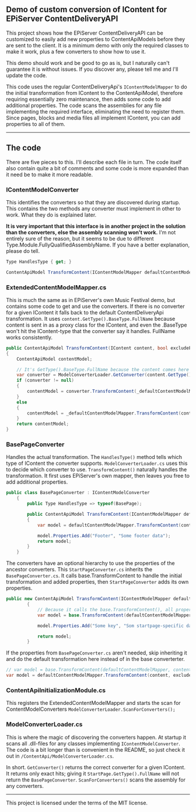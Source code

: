## Demo of custom conversion of IContent for EPiServer ContentDeliveryAPI

This project shows how the EPiServer ContentDeliveryAPI can be customized to easily add new properties to ContentApiModels before they are sent to the client. It is a minimum demo with only the required classes to make it work, plus a few converters to show how to use it.

This demo should work and be good to go as is, but I naturally can't guarantee it is without issues. If you discover any, please tell me and I'll update the code.

This code uses the regular ContentDeliveryApi's `IContentModelMapper` to do the initial transformation from IContent to the ContentApiModel, therefore requiring essentially zero maintenance, then adds some code to add additional properties. The code scans the assemblies for any file implementing the required interface, eliminating the need to register them. Since pages, blocks and media files all implement IContent, you can add properties to all of them.

---

## The code
There are five pieces to this. I'll describe each file in turn. The code itself also contain quite a bit of comments and some code is more expanded than it need be to make it more readable.

### IContentModelConverter
This identifies the converters so that they are discovered during startup. This contains the two methods any converter must implement in other to work. What they do is explained later. 

**It is very important that this interface is in another project in the solution than the converters, else the assembly scanning won't work.** I'm not entirely sure of the reason, but it seems to be due to different Type.Module.FullyQualifiedAssemblyName. If you have a better explanation, please do tell.
``` C#
Type HandlesType { get; }

ContentApiModel TransformContent(IContentModelMapper defaultContentModelMapper, IContent content, bool excludePersonalizedContent = false, string expand = "");
```

### ExtendedContentModelMapper.cs 
This is much the same as in EPiServer's own Music Festival demo, but contains some code to get and use the converters. If there is no converter for a given IContent it falls back to the default ContentDeliveryApi transformation. It uses `content.GetType().BaseType.FullName` because content is sent in as a proxy class for the IContent, and even the .BaseType won't hit the IContent-type that the converter say it handles. FullName works consistently.
```C#
public ContentApiModel TransformContent(IContent content, bool excludePersonalizedContent = false, string expand = "")
{
    ContentApiModel contentModel;

    // It's GetType().BaseType.FullName because the content comes here as proxies.
    var converter = ModelConverterLoader.GetConverter(content.GetType().BaseType.FullName);
    if (converter != null)
    {
        contentModel = converter.TransformContent(_defaultContentModelMapper, content, excludePersonalizedContent, expand);
    }
    else
    {
        contentModel = _defaultContentModelMapper.TransformContent(content, excludePersonalizedContent, expand);
    }
    return contentModel;
}
```

### BasePageConverter
Handles the actual transformation. The `HandlesType()` method tells which type of IContent the converter supports. `ModelConverterLoader.cs` uses this to decide which converter to use. `TransformContent()` naturally handles the transformation. It first uses EPiServer's own mapper, then leaves you free to add additional properties.
``` C#
public class BasePageConverter : IContentModelConverter
    {
        public Type HandlesType => typeof(BasePage);

        public ContentApiModel TransformContent(IContentModelMapper defaultContentModelMapper, IContent content, bool excludePersonalizedContent = false, string expand = "")
        {
            var model = defaultContentModelMapper.TransformContent(content, excludePersonalizedContent, expand);

            model.Properties.Add("Footer", "Some footer data");
            return model;
        }
    }
```

The converters have an optional hierarchy to use the properties of the ancestor converters. This `StartPageConverter.cs` inherits the `BasePageConverter.cs`. It calls base.TransformContent to handle the initial transformation and added properties, then `StartPageConverter` adds its own properties. 
``` C#
public new ContentApiModel TransformContent(IContentModelMapper defaultContentModelMapper, IContent content, bool excludePersonalizedContent = false, string expand = "")
        {
            // Because it calls the base.TransformContent(), all properties the baseclass adds will be available.
            var model = base.TransformContent(defaultContentModelMapper, content, excludePersonalizedContent, expand);

            model.Properties.Add("Some key", "Som startpage-specific data");

            return model;
        }
```
If the properties from `BasePageConverter.cs` aren't needed, skip inheriting it and do the default transformation here instead of in the base converterter. 
``` C# 
// var model = base.TransformContent(defaultContentModelMapper, content, excludePersonalizedContent, expand);
var model = defaultContentModelMapper.TransformContent(content, excludePersonalizedContent, expand);
```

### ContentApiInitializationModule.cs 
This registers the ExtendedContentModelMapper and starts the scan for ContentModelConverters 
`ModelConverterLoader.ScanForConverters();` 


### ModelConverterLoader.cs
This is where the magic of discovering the converters happen. At startup it scans all .dll-files for any classes implementing `IContentModelConverter`. The code is a bit longer than is convenient in the README, so just check it out in  `/ContentApi/ModelConverterLoader.cs`.

In short. `GetConverter()` returns the correct converter for a given IContent. It returns only exact hits; giving it `StartPage.GetType().FullName` will not return the `BasePageConverter`. `ScanForConverters()` scans the assembly for any converters. 

---

This project is licensed under the terms of the MIT license.

